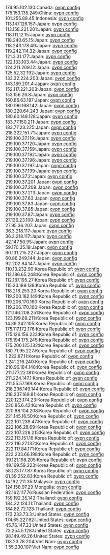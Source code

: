 174.95.102.130:Canada: [ovpn config](vpn/174_95_102_130.ovpn)  
175.153.135.249:China: [ovpn config](vpn/175_153_135_249.ovpn)  
101.255.89.45:Indonesia: [ovpn config](vpn/101_255_89_45.ovpn)  
113.147.126.157:Japan: [ovpn config](vpn/113_147_126_157.ovpn)  
113.158.221.201:Japan: [ovpn config](vpn/113_158_221_201.ovpn)  
118.111.12.15:Japan: [ovpn config](vpn/118_111_12_15.ovpn)  
118.240.65.15:Japan: [ovpn config](vpn/118_240_65_15.ovpn)  
118.243.178.49:Japan: [ovpn config](vpn/118_243_178_49.ovpn)  
119.242.114.32:Japan: [ovpn config](vpn/119_242_114_32.ovpn)  
121.3.31.177:Japan: [ovpn config](vpn/121_3_31_177.ovpn)  
122.133.103.44:Japan: [ovpn config](vpn/122_133_103_44.ovpn)  
124.211.209.12:Japan: [ovpn config](vpn/124_211_209_12.ovpn)  
125.52.32.192:Japan: [ovpn config](vpn/125_52_32_192.ovpn)  
133.32.224.203:Japan: [ovpn config](vpn/133_32_224_203.ovpn)  
143.189.201.4:Japan: [ovpn config](vpn/143_189_201_4.ovpn)  
152.117.221.203:Japan: [ovpn config](vpn/152_117_221_203.ovpn)  
153.156.26.8:Japan: [ovpn config](vpn/153_156_26_8.ovpn)  
160.86.63.197:Japan: [ovpn config](vpn/160_86_63_197.ovpn)  
180.196.168.142:Japan: [ovpn config](vpn/180_196_168_142.ovpn)  
180.220.64.243:Japan: [ovpn config](vpn/180_220_64_243.ovpn)  
180.60.149.128:Japan: [ovpn config](vpn/180_60_149_128.ovpn)  
183.77.150.211:Japan: [ovpn config](vpn/183_77_150_211.ovpn)  
183.77.23.225:Japan: [ovpn config](vpn/183_77_23_225.ovpn)  
218.222.151.71:Japan: [ovpn config](vpn/218_222_151_71.ovpn)  
219.100.37.119:Japan: [ovpn config](vpn/219_100_37_119.ovpn)  
219.100.37.120:Japan: [ovpn config](vpn/219_100_37_120.ovpn)  
219.100.37.159:Japan: [ovpn config](vpn/219_100_37_159.ovpn)  
219.100.37.192:Japan: [ovpn config](vpn/219_100_37_192.ovpn)  
219.100.37.196:Japan: [ovpn config](vpn/219_100_37_196.ovpn)  
219.100.37.197:Japan: [ovpn config](vpn/219_100_37_197.ovpn)  
219.100.37.199:Japan: [ovpn config](vpn/219_100_37_199.ovpn)  
219.100.37.2:Japan: [ovpn config](vpn/219_100_37_2.ovpn)  
219.100.37.201:Japan: [ovpn config](vpn/219_100_37_201.ovpn)  
219.100.37.209:Japan: [ovpn config](vpn/219_100_37_209.ovpn)  
219.100.37.213:Japan: [ovpn config](vpn/219_100_37_213.ovpn)  
219.100.37.63:Japan: [ovpn config](vpn/219_100_37_63.ovpn)  
219.100.37.83:Japan: [ovpn config](vpn/219_100_37_83.ovpn)  
219.100.37.85:Japan: [ovpn config](vpn/219_100_37_85.ovpn)  
219.100.37.87:Japan: [ovpn config](vpn/219_100_37_87.ovpn)  
27.136.23.100:Japan: [ovpn config](vpn/27_136_23_100.ovpn)  
27.95.36.207:Japan: [ovpn config](vpn/27_95_36_207.ovpn)  
36.3.218.117:Japan: [ovpn config](vpn/36_3_218_117.ovpn)  
36.3.218.117:Japan: [ovpn config](vpn/36_3_218_117.ovpn)  
42.147.50.95:Japan: [ovpn config](vpn/42_147_50_95.ovpn)  
59.170.35.19:Japan: [ovpn config](vpn/59_170_35_19.ovpn)  
60.131.215.227:Japan: [ovpn config](vpn/60_131_215_227.ovpn)  
60.86.249.144:Japan: [ovpn config](vpn/60_86_249_144.ovpn)  
92.202.84.147:Japan: [ovpn config](vpn/92_202_84_147.ovpn)  
110.13.232.90:Korea Republic of: [ovpn config](vpn/110_13_232_90.ovpn)  
112.186.65.248:Korea Republic of: [ovpn config](vpn/112_186_65_248.ovpn)  
112.187.195.27:Korea Republic of: [ovpn config](vpn/112_187_195_27.ovpn)  
115.23.189.138:Korea Republic of: [ovpn config](vpn/115_23_189_138.ovpn)  
118.218.253.20:Korea Republic of: [ovpn config](vpn/118_218_253_20.ovpn)  
119.200.182.149:Korea Republic of: [ovpn config](vpn/119_200_182_149.ovpn)  
119.206.170.160:Korea Republic of: [ovpn config](vpn/119_206_170_160.ovpn)  
119.206.170.160:Korea Republic of: [ovpn config](vpn/119_206_170_160.ovpn)  
121.146.208.251:Korea Republic of: [ovpn config](vpn/121_146_208_251.ovpn)  
123.199.69.211:Korea Republic of: [ovpn config](vpn/123_199_69_211.ovpn)  
14.39.242.105:Korea Republic of: [ovpn config](vpn/14_39_242_105.ovpn)  
175.117.172.176:Korea Republic of: [ovpn config](vpn/175_117_172_176.ovpn)  
175.126.156.223:Korea Republic of: [ovpn config](vpn/175_126_156_223.ovpn)  
175.194.175.245:Korea Republic of: [ovpn config](vpn/175_194_175_245.ovpn)  
175.200.125.132:Korea Republic of: [ovpn config](vpn/175_200_125_132.ovpn)  
180.71.95.227:Korea Republic of: [ovpn config](vpn/180_71_95_227.ovpn)  
1.222.87.11:Korea Republic of: [ovpn config](vpn/1_222_87_11.ovpn)  
1.241.216.240:Korea Republic of: [ovpn config](vpn/1_241_216_240.ovpn)  
210.96.184.148:Korea Republic of: [ovpn config](vpn/210_96_184_148.ovpn)  
211.177.22.181:Korea Republic of: [ovpn config](vpn/211_177_22_181.ovpn)  
211.224.147.1:Korea Republic of: [ovpn config](vpn/211_224_147_1.ovpn)  
211.55.57.189:Korea Republic of: [ovpn config](vpn/211_55_57_189.ovpn)  
218.236.149.144:Korea Republic of: [ovpn config](vpn/218_236_149_144.ovpn)  
218.237.169.81:Korea Republic of: [ovpn config](vpn/218_237_169_81.ovpn)  
220.123.174.23:Korea Republic of: [ovpn config](vpn/220_123_174_23.ovpn)  
220.85.6.42:Korea Republic of: [ovpn config](vpn/220_85_6_42.ovpn)  
220.88.104.208:Korea Republic of: [ovpn config](vpn/220_88_104_208.ovpn)  
221.145.16.50:Korea Republic of: [ovpn config](vpn/221_145_16_50.ovpn)  
222.101.239.47:Korea Republic of: [ovpn config](vpn/222_101_239_47.ovpn)  
222.106.28.69:Korea Republic of: [ovpn config](vpn/222_106_28_69.ovpn)  
222.107.228.215:Korea Republic of: [ovpn config](vpn/222_107_228_215.ovpn)  
222.113.151.16:Korea Republic of: [ovpn config](vpn/222_113_151_16.ovpn)  
222.116.27.132:Korea Republic of: [ovpn config](vpn/222_116_27_132.ovpn)  
222.117.84.171:Korea Republic of: [ovpn config](vpn/222_117_84_171.ovpn)  
222.233.66.198:Korea Republic of: [ovpn config](vpn/222_233_66_198.ovpn)  
39.121.198.205:Korea Republic of: [ovpn config](vpn/39_121_198_205.ovpn)  
49.169.59.223:Korea Republic of: [ovpn config](vpn/49_169_59_223.ovpn)  
58.123.177.87:Korea Republic of: [ovpn config](vpn/58_123_177_87.ovpn)  
61.39.252.83:Korea Republic of: [ovpn config](vpn/61_39_252_83.ovpn)  
14.192.211.35:Malaysia: [ovpn config](vpn/14_192_211_35.ovpn)  
124.158.97.29:Mongolia: [ovpn config](vpn/124_158_97_29.ovpn)  
82.162.117.76:Russian Federation: [ovpn config](vpn/82_162_117_76.ovpn)  
159.192.35.143:Thailand: [ovpn config](vpn/159_192_35_143.ovpn)  
184.22.124.11:Thailand: [ovpn config](vpn/184_22_124_11.ovpn)  
184.82.72.123:Thailand: [ovpn config](vpn/184_82_72_123.ovpn)  
173.233.73.3:United States: [ovpn config](vpn/173_233_73_3.ovpn)  
174.65.227.62:United States: [ovpn config](vpn/174_65_227_62.ovpn)  
45.76.147.33:United States: [ovpn config](vpn/45_76_147_33.ovpn)  
73.254.5.128:United States: [ovpn config](vpn/73_254_5_128.ovpn)  
98.149.49.26:United States: [ovpn config](vpn/98_149_49_26.ovpn)  
113.23.78.204:Viet Nam: [ovpn config](vpn/113_23_78_204.ovpn)  
1.55.230.107:Viet Nam: [ovpn config](vpn/1_55_230_107.ovpn)  
